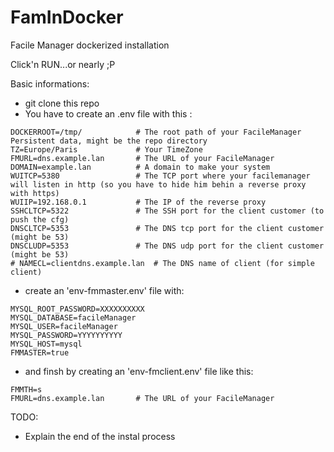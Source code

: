 # FamInDocker
Facile Manager dockerized installation

Click'n RUN...or nearly ;P

Basic informations:
  * git clone this repo
  * You have to create an .env file with this :
```
DOCKERROOT=/tmp/            # The root path of your FacileManager Persistent data, might be the repo directory
TZ=Europe/Paris             # Your TimeZone
FMURL=dns.example.lan       # The URL of your FacileManager
DOMAIN=example.lan          # A domain to make your system 
WUITCP=5380                 # The TCP port where your facilemanager will listen in http (so you have to hide him behin a reverse proxy with https)
WUIIP=192.168.0.1           # The IP of the reverse proxy
SSHCLTCP=5322               # The SSH port for the client customer (to push the cfg)
DNSCLTCP=5353               # The DNS tcp port for the client customer (might be 53)
DNSCLUDP=5353               # The DNS udp port for the client customer (might be 53)
# NAMECL=clientdns.example.lan  # The DNS name of client (for simple client)
```

  * create an 'env-fmmaster.env' file with:
```
MYSQL_ROOT_PASSWORD=XXXXXXXXXX
MYSQL_DATABASE=facileManager
MYSQL_USER=facileManager
MYSQL_PASSWORD=YYYYYYYYYY
MYSQL_HOST=mysql
FMMASTER=true
```
  * and finsh by creating an 'env-fmclient.env' file like this:
```
FMMTH=s
FMURL=dns.example.lan       # The URL of your FacileManager
```


TODO:
  - Explain the end of the instal process

